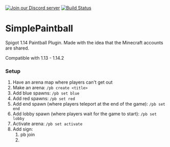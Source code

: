 [![Join our Discord server](https://discordapp.com/api/guilds/547121273684099102/widget.png?style=shield)](https://discordapp.com/invite/FHTtyT5)
[![Build Status](https://travis-ci.com/jakeryang/SimplePaintball.svg?branch=master)](https://travis-ci.com/jakeryang/SimplePaintball)

# SimplePaintball
Spigot 1.14 Paintball Plugin. Made with the idea that the Minecraft accounts are shared.

Compatible with 1.13 - 1.14.2

### Setup
1. Have an arena map where players can't get out
2. Make an arena: `/pb create <title>`
3. Add blue spawns: `/pb set blue`
4. Add red spawns: `/pb set red`
5. Add end spawn (where players teleport at the end of the game): `/pb set end`
6. Add lobby spawn (where players wait for the game to start): `/pb set lobby`
7. Activate arena: `/pb set activate`
8. Add sign:
   1. pb join
   2. <title>
9. Enjoy!

### The Game
When a player joins a game, they are teleported to the lobby and placed in adventure mode with a few objects in their hot bar: a leave bed 
and wool blocks. Players can right click on those blocks in order to either leave the game or to choose a weapon to use when the game starts. When the game is about to start, players are randomly placed on to different teams (red or blue). The players play the game for the most kills, the team with the most kills is announced after the game is over.

### The Weapons
* Sniper : Shoots straight, no drop
* Rocket Launcher : On impact, multiple snowballs fire out for area damage
* Shotgun : 3 snowballs fire out
* Minigun : Highfire rate with little accuracy
* Admin : Firerate of minigun with accuracy of sniper. Lightning strikes when a player is in the arena. Player holding the gun does not 
have to be part of arena

## Building
This repository utlizes Maven to build the JAR file. In Eclipse the process is simple: Right-click on your project -> `Run As...` -> `Maven Build`. A window will pop up to add some options for building. In the `Goals` field, type in `clean install`. Then click on `Apply` then on `Run`. This will will download the dependencies and build a jar file that will output in the `/target` folder. Place this in plugins and you're good to go!

### Note
In the pom.xml file, there's a section where it copies the built jar files to a certain directories (the plugin directory of my dev servers). These options are for me, but you can change them anyway you want. You might get an error if the path specified doesn't exist on your computer.
In the future, an API will be introduced for people to be able to make custom weapons and be able to use them.

